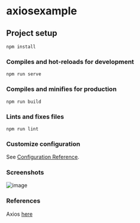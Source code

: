 # axiosexample

## Project setup
```
npm install
```

### Compiles and hot-reloads for development
```
npm run serve
```

### Compiles and minifies for production
```
npm run build
```

### Lints and fixes files
```
npm run lint
```

### Customize configuration
See [Configuration Reference](https://cli.vuejs.org/config/).


### Screenshots

![image](https://user-images.githubusercontent.com/50207648/138583601-516cb766-1d47-4457-b445-8cce63db0279.png)


### References

Axios [here](https://developer.school/how-to-use-vue-js-json-server-and-axios)

